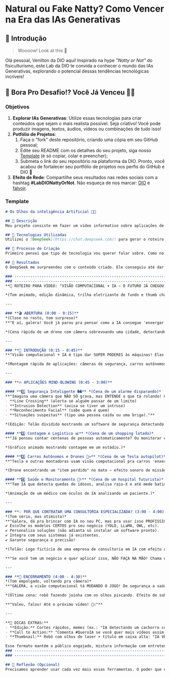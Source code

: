 # Natural ou Fake Natty? Como Vencer na Era das IAs Generativas

## 🚀 Introdução

> Woooow! Look at this 👀

Olá pessoal, Venilton da DIO aqui! Inspirado na hype _"Natty or Not"_ do fisiculturismo, este Lab da DIO te convida a conhecer o mundo das IAs Generativas, explorando o potencial dessas tendências tecnológicas incríveis!

## 🎯 Bora Pro Desafio!? Você Já Venceu 💪🤓

### Objetivos

1. **Explorar IAs Generativas**: Utilize essas tecnologias para criar conteúdos que sejam o mais realista possível. Seja criativo! Você pode produzir imagens, textos, áudios, vídeos ou combinações de tudo isso!
1. **Potfólio de Projetos**:
    1. Faça o "fork" deste repositório, criando uma cópia em seu GitHub pessoal;
    2. Edite seu README com os detalhes do seu projeto, siga nosso [Template](#template) (é só copiar, colar e preencher);
    3. Submeta o link do seu repositório na plataforma da DIO. Pronto, você acabou de fortalecer seu portfólio de projetos nos perfis do GitHub e DIO 🚀
1. **Efeito de Rede**: Compartilhe seus resultados nas redes sociais com a hashtag **#LabDIONattyOrNot**. Não esqueça de nos marcar: [DIO](https://www.linkedin.com/school/dio-makethechange) e [falvojr](https://www.linkedin.com/in/falvojr).

### Template

```markdown
# Os Olhos da inteligência Artificial 🤖👀

## 📒 Descrição
Meu projeto consiste em fazer um vídeo informativo sobre aplicações de IA de visão computacional. A ideia é utilizar de IA para gerar o conteúdo e assim divulgar aplicações da visão computacional que já existem hoje no mercado. Espero poder motivar as pessoas buscarem mais conhecimentos sobre essa tecnologia e aplicar cada vez mai no dia a dia (seja no próprio dia a dia ou na empresa onde trabalha).

## 🤖 Tecnologias Utilizadas
Utilizei o [DeepSeek](https://chat.deepseek.com/) para gerar o roteiro e o [D-ID](https://studio.d-id.com/video-studio) para produzir um avatar que narrasse o conteúdo

## 🧐 Processo de Criação
Primeiro pensei que tipo de tecnologia vou querer falar sobre. Como no meu dia a dia mexo com visão computacional escolhi esse tema. Depois pensei em uma forma de transmitir esse conteúdo que prendesse as pessoas pelo menos por alguns minutos para aprender sobre, então escolhi o formato de vídeo curto. Como os jovens são meu publioc alvo pedi para o deepseak criar um roteiro de video para públioco jovem no estilo de youtuber explicando os diferentes usos e aplicações de visão computacional. 

## 🚀 Resultados
O DeepSeek me surpreendeu com o conteúdo criado. Ele conseguiu até dar detalhes sobre a edição da filmagem. Uma pena que uma IA que intendesse isso e fizesse esses movimentos de câmera iria cobrar o olho da cara. Mas mesmo assim ficou muito bom. Segue o texto que ele fez na integra :

### ------------------------------------------------------------------------------------------------------------------------------------------------
### ------------------------------------------------------------------------------------------------------------------------------------------------
**🎥 ROTEIRO PARA VÍDEO: "VISÃO COMPUTACIONAL + IA – O FUTURO JÁ CHEGOU! 🤖👀"**  

*(Tom animado, edição dinâmica, trilha eletrizante de fundo e thumb chamativa com um robô de olhos laser analisando o mundo!)*  

---  

### **🎬 ABERTURA (0:00 - 0:15)**  
*(Close no rosto, tom surpreso)*  
**"E aí, galera! Você já parou pra pensar como a IA consegue 'enxergar' o mundo como a gente? E melhor: como ela faz coisas que a gente NEM IMAGINA? Hoje vou te mostrar como modelos como YOLO, LLaMA, OWL e outros estão revolucionando TUDO com visão computacional! Bora decolar nesse hype? 🚀"**  

*(Cena rápida de um drone com câmera sobrevoando uma cidade, detectando objetos em tempo real.)*  

---  

### **📌 INTRODUÇÃO (0:15 - 0:45)**  
**"Visão computacional + IA é tipo dar SUPER PODERES às máquinas! Elas podem reconhecer objetos, detectar ameaças, contar pessoas e até prever situações suspeitas. E o melhor? Tudo em tempo real! Mas como isso funciona na prática? Vem comigo!"**  

*(Montagem rápida de aplicações: câmeras de segurança, carros autônomos, robôs em fábricas.)*  

---  

### **🔥 APLICAÇÕES MIND-BLOWING (0:45 - 3:00)**  

#### **1️⃣ Segurança Inteligente ��** *(Cena de um alarme disparando)*  
**"Imagina uma câmera que NÃO SÓ grava, mas ENTENDE o que tá rolando! Com modelos como YOLO e OWL, dá pra detectar:**  
- **Line Crossing** (alerta se alguém passar de um limite)  
- **Intrusion Detection** (avisa se tiver um intruso)  
- **Reconhecimento Facial** (sabe quem é quem)  
- **Situações suspeitas** (tipo uma pessoa caída ou uma briga)."**  

*(Edição: Telão dividido mostrando um software de segurança detectando uma intrusão.)*  

#### **2️⃣ Contagem e Logística 📊** *(Cena de um shopping lotado)*  
**"Já pensou contar centenas de pessoas automaticamente? Ou monitorar estoque em tempo real? IA faz isso fácil! Lojistas e eventos usam pra otimizar filas e evitar tumultos!"**  

*(Gráfico animado mostrando contagem em um estádio.)*  

#### **3️⃣ Carros Autônomos e Drones 🚗✈️** *(Cena de um Tesla autopilot)*  
**"Tesla e outras montadoras usam visão computacional pra carros 'enxergarem' a rua. Drones também! Eles podem mapear áreas, achar objetos perdidos e até ajudar em resgates!"**  

*(Drone encontrando um "item perdido" no mato – efeito sonoro de missão cumprida.)*  

#### **4️⃣ Saúde e Monitoramento 👨⚕️** *(Cena de um hospital futurista)*  
**"Tem IA que detecta quedas de idosos, analisa raio-X e até mede batimentos cardíacos pela câmera! O futuro da medicina tá aqui!"**  

*(Animação de um médico com óculos de IA analisando um paciente.)*  

---  

### **💡 POR QUE CONTRATAR UMA CONSULTORIA ESPECIALIZADA? (3:00 - 4:00)**  
*(Tom sério, mas otimista)*  
**"Galera, dá pra brincar com IA no seu PC, mas pra usar isso PROFISSIONALMENTE, você PRECISA de experts! Uma consultoria especializada em IA e engenharia faz a DIFERENÇA porque:**  
✔️ Escolhe os modelos CERTOS pro seu negócio (YOLO, LLaMA, OWL, etc).  
✔️ Personaliza soluções (não adianta só instalar um software pronto).  
✔️ Integra com seus sistemas já existentes.  
✔️ Garante segurança e precisão!  

*(Telão: Logo fictício de uma empresa de consultoria em IA com efeito de "solução high-tech".)*  

**"Se você tem um negócio e quer aplicar isso, NÃO FAÇA NA MÃO! Chama quem entende do assunto e transforma sua ideia em realidade!"**  

---  

### **🎯 ENCERRAMENTO (4:00 - 4:30)**  
*(Tom empolgado, voltando pra câmera)*  
**"GALERA, a visão computacional tá MUDANDO O JOGO! De segurança a saúde, de logística a carros autônomos – as máquinas estão vendo TUDO. E aí, curtiu? Comenta qual aplicação te deixou mais impressionado! E se precisar de uma consultoria TOP em IA, dá um salve nos comentários que a gente indica!"**  

*(Última cena: robô fazendo joinha com os olhos piscando. Efeito de subscribe e like estourando na tela.)*  

**"Valeu, falou! Até o próximo vídeo! 🤖✌️"**  

---  

**📌 DICAS EXTRAS:**  
- **Edição:** Cortes rápidos, memes (ex.: "IA detectando um cachorro como 'pão' – WTF?!").  
- **Call to Action:** "Comenta #QueroIA se você quer mais vídeos assim!"  
- **Thumbnail:** Robô com olhos de laser + título em caixa alta: "IA VÊ TUDO ISSO? 🤯".  

Esse formato mantém o público engajado, mistura informação com entretenimento e ainda abre espaço pra divulgação indireta de serviços especializados. Boa sorte com o vídeo! 🚀
### ------------------------------------------------------------------------------------------------------------------------------------------------
### ------------------------------------------------------------------------------------------------------------------------------------------------

## 💭 Reflexão (Opcional)
Precisamos aprender usar cada vez mais essas ferramentas. O poder que elas nos proporcionam é sensacional. É como estar com um carro sendo que no passado usavam carroças.

```
 